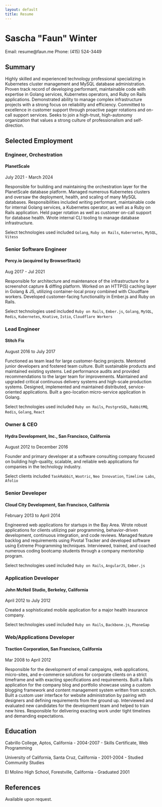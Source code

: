 ```yaml
---
layout: default
title: Resume
---
```


# Sascha "Faun" Winter

<span class="print-info email">
  Email: resume@faun.me
<span>
<span class="print-info phone">
  Phone: (415) 524-3449
</span>

## Summary

Highly skilled and experienced technology professional specializing in
Kubernetes cluster management and MySQL database administration. Proven track
record of developing performant, maintainable code with expertise in Golang
services, Kubernetes operators, and Ruby on Rails applications. Demonstrated
ability to manage complex infrastructure projects with a strong focus on
reliability and efficiency. Committed to excellence in customer support
through proactive pager rotations and on-call support services. Seeks to join a
high-trust, high-autonomy organization that values a strong culture of
professionalism and self-direction.

## Selected Employment

### Engineer, Orchestration

#### PlanetScale

July 2021 - March 2024

Responsible for building and maintaining the orchestration layer for the
PlanetScale database platform. Managed numerous Kubernetes clusters and oversaw
the deployment, health, and scaling of many MySQL databases. Responsibilities
included writing performant, maintainable code for internal Golang services, a
Kubernetes operator, as well as a Ruby on Rails application. Held pager
rotation as well as customer on-call support for database health. Wrote
internal CLI tooling to manage database infrastructure.

Select technologies used included `Golang`, `Ruby on Rails`, `Kubernetes`, `MySQL`, `Vitess`

### Senior Software Engineer

#### Percy.io (acquired by BrowserStack)

Aug 2017 - Jul 2021

Responsible for architecture and maintenance of the infrastructure for a screenshot capture & diffing platform. Worked on an HTTP(S) caching layer in Golang & JS, utilizing container-local proxy combined with Cloudflare workers. Developed customer-facing functionality in Ember.js and Ruby on Rails.

Select technologies used included `Ruby on Rails`, `Ember.js`, `Golang`, `MySQL`, `Redis`, `Kubernetes`, `Knative`, `Istio`, `Cloudflare Workers`

### Lead Engineer

#### Stitch Fix

August 2016 to July 2017

Functioned as team lead for large customer-facing projects. Mentored junior developers and fostered team culture. Built sustainable products and maintained existing systems. Led performance audits and provided recommendations to the larger team for improvements. Maintained and upgraded critical continuous delivery systems and high-scale production systems. Designed, implemented and maintained distributed, service-oriented applications. Built a geo-location micro-service application in Golang.

Select technologies used included `Ruby on Rails`, `PostgreSQL`, `RabbitMQ`, `Redis`, `Golang`, `React`

### Owner & CEO

#### Hydra Development, Inc., San Francisco, California

August 2012 to December 2016

Founder and primary developer at a software consulting company focused on building high-quality, scalable, and reliable web applications for companies in the technology industry.

Select clients included `TaskRabbit`, `Wootric`, `Neo Innovation`, `Timeline Labs`, `Afolio`

### Senior Developer

#### Cloud City Development, San Francisco, California

February 2013 to April 2014

Engineered web applications for startups in the Bay Area. Wrote robust applications for clients utilizing pair programming, behavior-driven development, continuous integration, and code reviews. Managed feature backlog and requirements using Pivotal Tracker and developed software using Extreme Programming techniques. Interviewed, trained, and coached numerous coding bootcamp students through a company mentorship program.

Select technologies used included `Ruby on Rails`, `AngularJS`, `Ember.js`

### Application Developer

#### John McNeil Studio, Berkeley, California

April 2012 to July 2012

Created a sophisticated mobile application for a major health insurance company.

Select technologies used included `Ruby on Rails`, `Backbone.js`, `PhoneGap`

### Web/Applications Developer

#### Traction Corporation, San Francisco, California

Mar 2008 to April 2012

Responsible for the development of email campaigns, web applications, micro-sites, and e-commerce solutions for corporate clients on a strict timeframe and with exacting specifications and requirements. Built a Rails application for the company blog and portfolio showcase using a custom blogging framework and content management system written from scratch. Built a custom user interface for website administration by pairing with designers and defining requirements from the ground up. Interviewed and evaluated new candidates for the development team and helped to train new hires. Responsible for delivering exacting work under tight timelines and demanding expectations.

## Education

Cabrillo College, Aptos, California - 2004-2007 - Skills Certificate, Web Programming

University of California, Santa Cruz, California - 2001-2004 - Studied Community Studies

El Molino High School, Forestville, California - Graduated 2001

## References

Available upon request.
